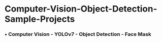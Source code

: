 # Computer-Vision-Object-Detection-Sample-Projects
### •	Computer Vision - YOLOv7 - Object Detection - Face Mask
